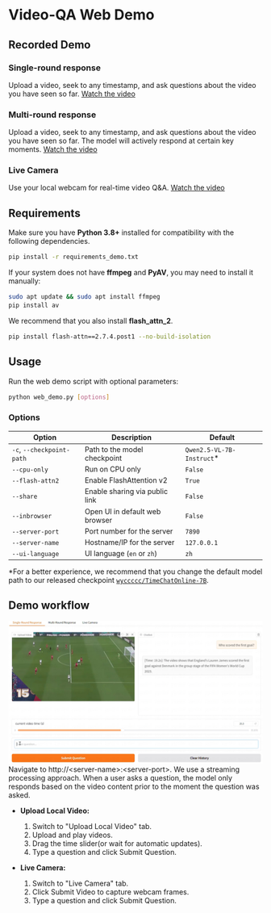 # Video-QA Web Demo

## Recorded Demo

### Single-round response
Upload a video, seek to any timestamp, and ask questions about the video you have seen so far.
[Watch the video](https://yaolinli.github.io/TimeChat-Online/demo/assets/single_round.mp4)
### Multi-round response
Upload a video, seek to any timestamp, and ask questions about the video you have seen so far. The model will actively respond at certain key moments.
[Watch the video](https://yaolinli.github.io/TimeChat-Online/demo/assets/multi_round.mp4)
### Live Camera
Use your local webcam for real-time video Q&A.
[Watch the video](https://yaolinli.github.io/TimeChat-Online/demo/assets/camera.mp4)



## Requirements
Make sure you have **Python 3.8+** installed for compatibility with the following dependencies.
```bash
pip install -r requirements_demo.txt
```
If your system does not have **ffmpeg** and **PyAV**, you may need to install it manually:
```bash
sudo apt update && sudo apt install ffmpeg
pip install av
```
We recommend that you also install **flash_attn_2**.
```bash
pip install flash-attn==2.7.4.post1 --no-build-isolation
```

## Usage

Run the web demo script with optional parameters:
```bash
python web_demo.py [options]
```

### Options
| Option                   | Description                       | Default                   |
|--------------------------|-----------------------------------|---------------------------|
| `-c`, `--checkpoint-path`| Path to the model checkpoint      | `Qwen2.5-VL-7B-Instruct`*  |
| `--cpu-only`             | Run on CPU only                   | `False`                   |
| `--flash-attn2`          | Enable FlashAttention v2          | `True`                    |
| `--share`                | Enable sharing via public link    | `False`                   |
| `--inbrowser`            | Open UI in default web browser    | `False`                   |
| `--server-port`          | Port number for the server        | `7890`                    |
| `--server-name`          | Hostname/IP for the server        | `127.0.0.1`               |
| `--ui-language`          | UI language (`en` or `zh`)        | `zh`                      |

*For a better experience, we recommend that you change the default model path to our released checkpoint [`wyccccc/TimeChatOnline-7B`](https://huggingface.co/wyccccc/TimeChatOnline-7B).

## Demo workflow
![demo](assets/demo.jpg)
Navigate to http://\<server-name\>:\<server-port\>. We use a streaming processing approach. When a user asks a question, the model only responds based on the video content prior to the moment the question was asked.
- **Upload Local Video:** 
    1. Switch to "Upload Local Video" tab.
    2. Upload and play videos.
    3. Drag the time slider(or wait for automatic updates).
    4. Type a question and click Submit Question.

- **Live Camera:** 
    1. Switch to "Live Camera" tab.
    2. Click Submit Video to capture webcam frames.
    3. Type a question and click Submit Question.